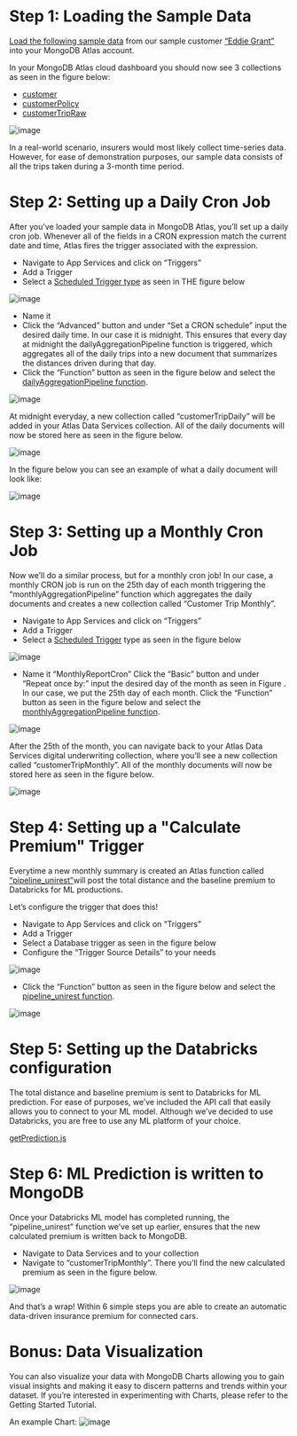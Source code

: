 # Step 1: Loading the Sample Data

[Load the following sample data](https://www.mongodb.com/docs/guides/atlas/sample-data/) from our sample customer [“Eddie Grant”](Collections/Customer) into your MongoDB Atlas account.  

In your MongoDB Atlas cloud dashboard you should now see 3 collections as seen in the figure below: 
* [customer](Collections/Customer)
* [customerPolicy](Collections/Policy)
* [customerTripRaw](Collections/CustomerTripRaw)

![image](InsuranceGitHub/Figure2.png)

In a real-world scenario, insurers would most likely collect time-series data. However, for ease of demonstration purposes, our sample data consists of all the trips taken during a 3-month time period. 

# Step 2: Setting up a Daily Cron Job

After you’ve loaded your sample data in MongoDB Atlas, you’ll set up a daily cron job. Whenever all of the fields in a CRON expression match the current date and time, Atlas fires the trigger associated with the expression.  
* Navigate to App Services and click on “Triggers” 
* Add a Trigger 
* Select a [Scheduled Trigger type](https://www.mongodb.com/docs/atlas/app-services/triggers/scheduled-triggers/) as seen in THE figure below

![image](InsuranceGitHub/Figure3.png)
* Name it
* Click the “Advanced” button and under “Set a CRON schedule” input the desired daily time. In our case it is midnight. This ensures that every day at midnight the dailyAggregationPipeline function is triggered, which aggregates all of the daily trips into a new document that summarizes the distances driven during that day. 
* Click the “Function” button as seen in the figure below and select the [dailyAggregationPipeline function](MaterializedViews/dailyTrigger.js).

![image](InsuranceGitHub/Figure4.png)

At midnight everyday, a new collection called “customerTripDaily” will be added in your Atlas Data Services collection. All of the daily documents will now be stored here as seen in the figure below. 

![image](InsuranceGitHub/Figure5.png) 

In the figure below you can see an example of what a daily document will look like: 

![image](Figure66) 

# Step 3: Setting up a Monthly Cron Job

Now we’ll do a similar process, but for a monthly cron job! In our case, a monthly CRON job is run on the 25th day of each month triggering the “monthlyAggregationPipeline” function which aggregates the daily documents and creates a new collection called “Customer Trip Monthly”. 
* Navigate to App Services and click on “Triggers” 
* Add a Trigger 
* Select a [Scheduled Trigger](https://www.mongodb.com/docs/atlas/app-services/triggers/scheduled-triggers/) type as seen in the figure below

![image](InsuranceGitHub/Figure7.png)
* Name it “MonthlyReportCron” 
Click the “Basic” button and under “Repeat once by:” input the desired day of the month as seen in Figure . In our case, we put the 25th day of each month. 
Click the “Function” button as seen in the figure below and select the [monthlyAggregationPipeline function](MaterializedViews/MonthlySummary). 

![image](InsuranceGitHub/Figure8.png) 

After the 25th of the month, you can navigate back to your Atlas Data Services digital underwriting collection, where you’ll see a new collection called “customerTripMonthly”. All of the monthly documents will now be stored here as seen in the figure below. 

![image](InsuranceGitHub/Figure9.png) 

# Step 4: Setting up a "Calculate Premium" Trigger 
Everytime a new monthly summary is created an Atlas function called [“pipeline_unirest”](MaterializedViews/monthlyTrigger.js)will post the total distance and the baseline premium to Databricks for ML productions. 

Let’s configure the trigger that does this! 
* Navigate to App Services and click on “Triggers” 
* Add a Trigger 
* Select a Database trigger as seen in the figure below 
* Configure the “Trigger Source Details” to your needs 

![image](InsuranceGitHub/Figure10.png) 
* Click the “Function” button as seen in the figure below and select the [pipeline_unirest function](MaterializedViews/monthlyTrigger.js). 

![image](InsuranceGitHub/Figure11.png) 

# Step 5: Setting up the Databricks configuration 
The total distance and baseline premium is sent to Databricks for ML prediction. For ease of purposes, we’ve included the API call that easily allows you to connect to your ML model. Although we’ve decided to use Databricks, you are free to use any ML platform of your choice. 

[getPrediction.js](getPrediction.js)

# Step 6: ML Prediction is written to MongoDB 
Once your Databricks ML model has completed running, the “pipeline_unirest” function we’ve set up earlier, ensures that the new calculated premium is written back to MongoDB. 
* Navigate to Data Services and to your collection 
* Navigate to “customerTripMonthly”. There you’ll find the new calculated premium as seen in the figure below.

![image](InsuranceGitHub/Figure12.png) 

And that’s a wrap! Within 6 simple steps you are able to create an automatic data-driven insurance premium for connected cars. 

# Bonus: Data Visualization 
You can also visualize your data with MongoDB Charts allowing you to gain visual insights and making it easy to discern patterns and trends within your dataset. If you’re interested in experimenting with Charts, please refer to the Getting Started Tutorial. 

An example Chart: 
![image](InsuranceGitHub/Figure13.png)


